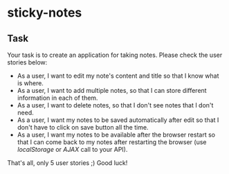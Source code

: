 # sticky-notes

## Task
Your task is to create an application for taking notes. Please check the user stories below:

* As a user, I want to edit my note's content and title so that I know what is where. 
* As a user, I want to add multiple notes, so that I can store different information in each of them.
* As a user, I want to delete notes, so that I don't see notes that I don't need.
* As a user, I want my notes to be saved automatically after edit so that I don't have to click on save button all the time.
* As a user, I want my notes to be available after the browser restart so that I can come back to my notes after restarting the browser (use _localStorage_ or _AJAX_ call to your API).

That's all, only 5 user stories ;) Good luck!
